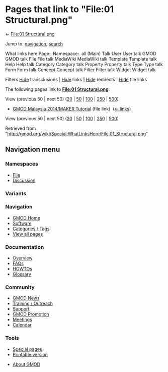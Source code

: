 <div id="mw-page-base" class="noprint">

</div>

<div id="mw-head-base" class="noprint">

</div>

<div id="content" class="mw-body" role="main">

<span id="top"></span>

<div id="mw-js-message" style="display:none;">

</div>



# <span dir="auto">Pages that link to "File:01 Structural.png"</span>

<div id="bodyContent">

<div id="contentSub">

← [File:01
Structural.png](/wiki/File:01_Structural.png "File:01 Structural.png")

</div>

<div id="jump-to-nav" class="mw-jump">

Jump to: [navigation](#mw-navigation), [search](#p-search)

</div>

<div id="mw-content-text">

What links here Page:  Namespace:  all (Main) Talk User User talk GMOD
GMOD talk File File talk MediaWiki MediaWiki talk Template Template talk
Help Help talk Category Category talk Property Property talk Type Type
talk Form Form talk Concept Concept talk Filter Filter talk Widget
Widget talk

Filters
[Hide](/mediawiki/index.php?title=Special:WhatLinksHere/File:01_Structural.png&hidetrans=1 "Special:WhatLinksHere/File:01 Structural.png")
transclusions \|
[Hide](/mediawiki/index.php?title=Special:WhatLinksHere/File:01_Structural.png&hidelinks=1 "Special:WhatLinksHere/File:01 Structural.png")
links \|
[Hide](/mediawiki/index.php?title=Special:WhatLinksHere/File:01_Structural.png&hideredirs=1 "Special:WhatLinksHere/File:01 Structural.png")
redirects \|
[Hide](/mediawiki/index.php?title=Special:WhatLinksHere/File:01_Structural.png&hideimages=1 "Special:WhatLinksHere/File:01 Structural.png")
file links

The following pages link to **[File:01
Structural.png](/wiki/File:01_Structural.png "File:01 Structural.png")**:

View (previous 50 \| next 50)
([20](/mediawiki/index.php?title=Special:WhatLinksHere/File:01_Structural.png&limit=20 "Special:WhatLinksHere/File:01 Structural.png")
\|
[50](/mediawiki/index.php?title=Special:WhatLinksHere/File:01_Structural.png&limit=50 "Special:WhatLinksHere/File:01 Structural.png")
\|
[100](/mediawiki/index.php?title=Special:WhatLinksHere/File:01_Structural.png&limit=100 "Special:WhatLinksHere/File:01 Structural.png")
\|
[250](/mediawiki/index.php?title=Special:WhatLinksHere/File:01_Structural.png&limit=250 "Special:WhatLinksHere/File:01 Structural.png")
\|
[500](/mediawiki/index.php?title=Special:WhatLinksHere/File:01_Structural.png&limit=500 "Special:WhatLinksHere/File:01 Structural.png"))

- [GMOD Malaysia 2014/MAKER
  Tutorial](/wiki/GMOD_Malaysia_2014/MAKER_Tutorial "GMOD Malaysia 2014/MAKER Tutorial")
  (file link) ‎ <span class="mw-whatlinkshere-tools">([←
  links](/mediawiki/index.php?title=Special:WhatLinksHere&target=GMOD+Malaysia+2014%2FMAKER+Tutorial "Special:WhatLinksHere"))</span>

View (previous 50 \| next 50)
([20](/mediawiki/index.php?title=Special:WhatLinksHere/File:01_Structural.png&limit=20 "Special:WhatLinksHere/File:01 Structural.png")
\|
[50](/mediawiki/index.php?title=Special:WhatLinksHere/File:01_Structural.png&limit=50 "Special:WhatLinksHere/File:01 Structural.png")
\|
[100](/mediawiki/index.php?title=Special:WhatLinksHere/File:01_Structural.png&limit=100 "Special:WhatLinksHere/File:01 Structural.png")
\|
[250](/mediawiki/index.php?title=Special:WhatLinksHere/File:01_Structural.png&limit=250 "Special:WhatLinksHere/File:01 Structural.png")
\|
[500](/mediawiki/index.php?title=Special:WhatLinksHere/File:01_Structural.png&limit=500 "Special:WhatLinksHere/File:01 Structural.png"))

</div>

<div class="printfooter">

Retrieved from
"<http://gmod.org/wiki/Special:WhatLinksHere/File:01_Structural.png>"

</div>

<div id="catlinks" class="catlinks catlinks-allhidden">

</div>

<div class="visualClear">

</div>

</div>

</div>

<div id="mw-navigation">

## Navigation menu

<div id="mw-head">



<div id="left-navigation">

<div id="p-namespaces" class="vectorTabs" role="navigation"
aria-labelledby="p-namespaces-label">

### Namespaces

- <span id="ca-nstab-image"><a href="/wiki/File:01_Structural.png" accesskey="c"
  title="View the file page [c]">File</a></span>
- <span id="ca-talk"><a
  href="/mediawiki/index.php?title=File_talk:01_Structural.png&amp;action=edit&amp;redlink=1"
  accesskey="t"
  title="Discussion about the content page [t]">Discussion</a></span>

</div>

<div id="p-variants" class="vectorMenu emptyPortlet" role="navigation"
aria-labelledby="p-variants-label">

### 

### Variants[](#)

<div class="menu">

</div>

</div>

</div>

<div id="right-navigation">





</div>



</div>

</div>

</div>

<div id="mw-panel">

<div id="p-logo" role="banner">

<a href="/wiki/Main_Page"
style="background-image: url(http://gmod.org/images/GMOD-cogs.png);"
title="Visit the main page"></a>

</div>

<div id="p-Navigation" class="portal" role="navigation"
aria-labelledby="p-Navigation-label">

### Navigation

<div class="body">

- <span id="n-GMOD-Home">[GMOD Home](/wiki/Main_Page)</span>
- <span id="n-Software">[Software](/wiki/GMOD_Components)</span>
- <span id="n-Categories-.2F-Tags">[Categories /
  Tags](/wiki/Categories)</span>
- <span id="n-View-all-pages">[View all
  pages](/wiki/Special:AllPages)</span>

</div>

</div>

<div id="p-Documentation" class="portal" role="navigation"
aria-labelledby="p-Documentation-label">

### Documentation

<div class="body">

- <span id="n-Overview">[Overview](/wiki/Overview)</span>
- <span id="n-FAQs">[FAQs](/wiki/Category:FAQ)</span>
- <span id="n-HOWTOs">[HOWTOs](/wiki/Category:HOWTO)</span>
- <span id="n-Glossary">[Glossary](/wiki/Glossary)</span>

</div>

</div>

<div id="p-Community" class="portal" role="navigation"
aria-labelledby="p-Community-label">

### Community

<div class="body">

- <span id="n-GMOD-News">[GMOD News](/wiki/GMOD_News)</span>
- <span id="n-Training-.2F-Outreach">[Training /
  Outreach](/wiki/Training_and_Outreach)</span>
- <span id="n-Support">[Support](/wiki/Support)</span>
- <span id="n-GMOD-Promotion">[GMOD
  Promotion](/wiki/GMOD_Promotion)</span>
- <span id="n-Meetings">[Meetings](/wiki/Meetings)</span>
- <span id="n-Calendar">[Calendar](/wiki/Calendar)</span>

</div>

</div>

<div id="p-tb" class="portal" role="navigation"
aria-labelledby="p-tb-label">

### Tools

<div class="body">

- <span id="t-specialpages"><a href="/wiki/Special:SpecialPages" accesskey="q"
  title="A list of all special pages [q]">Special pages</a></span>
- <span id="t-print"><a
  href="/mediawiki/index.php?title=Special:WhatLinksHere/File:01_Structural.png&amp;printable=yes"
  rel="alternate" accesskey="p"
  title="Printable version of this page [p]">Printable version</a></span>

</div>

</div>

</div>

</div>

<div id="footer" role="contentinfo">

- <span id="footer-places-about">[About
  GMOD](/wiki/GMOD:About "GMOD:About")</span>

<!-- -->






</div>
